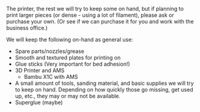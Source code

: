 The printer, the rest we will try to keep some on hand, but if planning to print larger pieces (or dense - using a lot of filament), please ask or purchase your own. (Or see if we can purchase it for you and work with the business office.)

We will keep the following on-hand as general use:
- Spare parts/nozzles/grease
- Smooth and textured plates for printing on
- Glue sticks (Very important for bed adhesion!)
- 3D Printer and AMS
	- Bambu X1C with AMS 
- A small amount of tools, sanding material, and basic supplies we will try to keep on hand. Depending on how quickly those go missing, get used up, etc., they may or may not be available.
- Superglue (maybe)